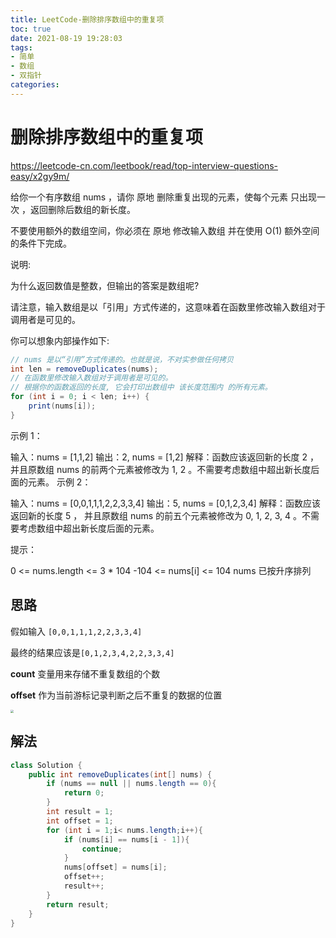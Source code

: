 ```yaml
---
title: LeetCode-删除排序数组中的重复项
toc: true
date: 2021-08-19 19:28:03
tags:
- 简单
- 数组
- 双指针
categories:
---
```


# 删除排序数组中的重复项

https://leetcode-cn.com/leetbook/read/top-interview-questions-easy/x2gy9m/

给你一个有序数组 nums ，请你 原地 删除重复出现的元素，使每个元素 只出现一次 ，返回删除后数组的新长度。

不要使用额外的数组空间，你必须在 原地 修改输入数组 并在使用 O(1) 额外空间的条件下完成。 

说明:

为什么返回数值是整数，但输出的答案是数组呢?

请注意，输入数组是以「引用」方式传递的，这意味着在函数里修改输入数组对于调用者是可见的。

你可以想象内部操作如下:

```java
// nums 是以“引用”方式传递的。也就是说，不对实参做任何拷贝
int len = removeDuplicates(nums);
// 在函数里修改输入数组对于调用者是可见的。
// 根据你的函数返回的长度, 它会打印出数组中 该长度范围内 的所有元素。
for (int i = 0; i < len; i++) {
    print(nums[i]);
}
```

示例 1：

输入：nums = [1,1,2]
输出：2, nums = [1,2]
解释：函数应该返回新的长度 2 ，并且原数组 nums 的前两个元素被修改为 1, 2 。不需要考虑数组中超出新长度后面的元素。
示例 2：

输入：nums = [0,0,1,1,1,2,2,3,3,4]
输出：5, nums = [0,1,2,3,4]
解释：函数应该返回新的长度 5 ， 并且原数组 nums 的前五个元素被修改为 0, 1, 2, 3, 4 。不需要考虑数组中超出新长度后面的元素。


提示：

0 <= nums.length <= 3 * 104
-104 <= nums[i] <= 104
nums 已按升序排列



## 思路

假如输入 `[0,0,1,1,1,2,2,3,3,4]`

最终的结果应该是`[0,1,2,3,4,2,2,3,3,4]`

**count** 变量用来存储不重复数组的个数

**offset** 作为当前游标记录判断之后不重复的数据的位置



<img src="https://xcu-oss.oss-cn-beijing.aliyuncs.com/image/gao/image-20210819194952616.png" style="zoom:33%;" />

## 解法

```java
class Solution {
    public int removeDuplicates(int[] nums) {
        if (nums == null || nums.length == 0){
            return 0;
        }
        int result = 1;
        int offset = 1;
        for (int i = 1;i< nums.length;i++){
            if (nums[i] == nums[i - 1]){
                continue;
            }
            nums[offset] = nums[i];
            offset++;
            result++;
        }
        return result;
    }
}
```

